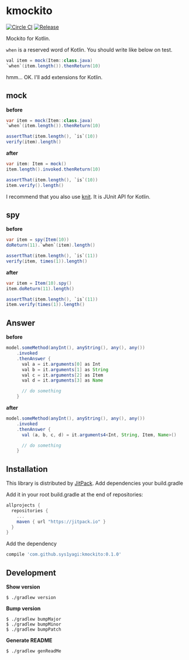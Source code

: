 # kmockito

[![Circle CI](https://circleci.com/gh/sys1yagi/kmockito.svg?style=svg)](https://circleci.com/gh/sys1yagi/kmockito)
[![Release](https://jitpack.io/v/sys1yagi/kmockito.svg)](https://jitpack.io/sys1yagi/kmockito)

Mockito for Kotlin.

`when` is a reserved word of Kotlin. You should write like below on test.

```java
val item = mock(Item::class.java)
`when`(item.length()).thenReturn(10)
```

hmm... OK. I'll add extensions for Kotlin.

## mock

__before__

```java
var item = mock(Item::class.java)
`when`(item.length()).thenReturn(10)

assertThat(item.length(), `is`(10))
verify(item).length()
```

__after__

```java
var item: Item = mock()
item.length().invoked.thenReturn(10)

assertThat(item.length(), `is`(10))
item.verify().length()
```

I recommend that you also use [knit](https://github.com/ntaro/knit). It is JUnit API for Kotlin.

## spy

__before__

```java
var item = spy(Item(10))
doReturn(11).`when`(item).length()

assertThat(item.length(), `is`(11))
verify(item, times(1)).length()
```

__after__

```java
var item = Item(10).spy()
item.doReturn(11).length()

assertThat(item.length(), `is`(11))
item.verify(times(1)).length()
```

## Answer

__before__

```java
model.someMethod(anyInt(), anyString(), any(), any())
    .invoked
    .thenAnswer {
      val a = it.arguments[0] as Int
      val b = it.arguments[1] as String
      val c = it.arguments[2] as Item
      val d = it.arguments[3] as Name

      // do something
    }
```

__after__

```java
model.someMethod(anyInt(), anyString(), any(), any())
    .invoked
    .thenAnswer {
      val (a, b, c, d) = it.arguments4<Int, String, Item, Name>()

      // do something
    }
```


## Installation

This library is distributed by [JitPack](https://jitpack.io/). Add dependencies your build.gradle

Add it in your root build.gradle at the end of repositories:

```groovy
allprojects {
  repositories {
    ...
    maven { url "https://jitpack.io" }
  }
}
```

 Add the dependency

```groovy
compile 'com.github.sys1yagi:kmockito:0.1.0'
```

## Development


__Show version__

```
$ ./gradlew version
```

__Bump version__

```
$ ./gradlew bumpMajor
$ ./gradlew bumpMinor
$ ./gradlew bumpPatch
```

__Generate README__

```
$ ./gradlew genReadMe
```
